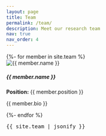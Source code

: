 ```yaml
---
layout: page
title: Team
permalink: /team/
description: Meet our research team
nav: true
nav_order: 4
---
```


<!-- Team Page -->
<div class="container">
  <div class="row row-cols-1 row-cols-md-2 row-cols-lg-3 g-4">
    {%- for member in site.team %}
    <div class="col">
      <div class="card h-100 shadow-sm">
        <img src="{{ member.img | prepend: site.baseurl }}" class="card-img-top" alt="{{ member.name }}">
        <div class="card-body">
          <h5 class="card-title">{{ member.name }}</h5>
          <p class="card-text"><b>Position:</b> {{ member.position }}</p>
          <p class="card-text">{{ member.bio }}</p>
        </div>
      </div>
    </div>
    {%- endfor %}
  </div>
</div>


<pre>
{{ site.team | jsonify }}
</pre>
